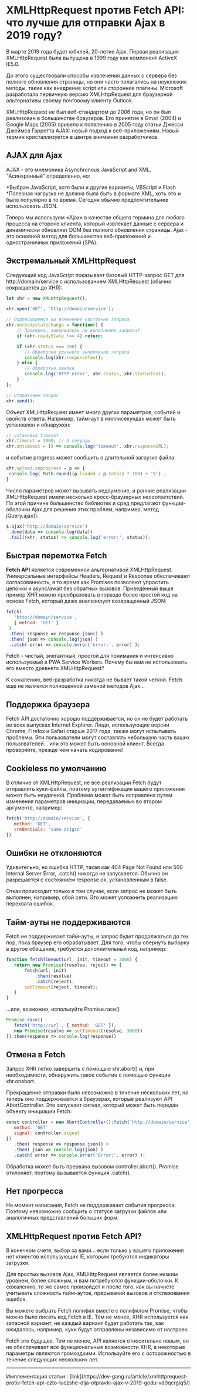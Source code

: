 # XMLHttpRequest против Fetch API: что лучше для отправки Ajax в 2019 году?
В марте 2019 года будет юбилей, 20-летие Ajax. Первая реализация XMLHttpRequest была выпущена в 1999 году как компонент ActiveX IE5.0.

До этого существовали способы извлечения данных с сервера без полного обновления страницы, но они часто полагались на неуклюжие методы, такие как внедрение script или сторонние плагины. Microsoft разработала первичную версию XMLHttpRequest для браузерной альтернативы своему почтовому клиенту Outlook.

XMLHttpRequest не был веб-стандартом до 2006 года, но он был реализован в большинстве браузеров. Его принятие в Gmail (2004) и Google Maps (2005) привело к появлению в 2005 году статьи Джесси Джеймса Гарретта AJAX: новый подход к веб-приложениям. Новый термин кристаллизуется в центре внимания разработчиков.

## AJAX для Ajax
AJAX - это мнемоника Asynchronous JavaScript and XML. “Асинхронный” определенно, но:

*Выбран JavaScript, хотя были и другие варианты, VBScript и Flash
*Полезная нагрузка не должна была быть в формате XML, хоть это и было популярно в то время. Сегодня обычно предпочтительнее использовать JSON.

Теперь мы используем «Ajax» в качестве общего термина для любого процесса на стороне клиента, который извлекает данные с сервера и динамически обновляет DOM без полного обновления страницы. Ajax - это основной метод для большинства веб-приложений и одностраничных приложений (SPA).

## Экстремальный XMLHttpRequest
Следующий код JavaScript показывает базовый HTTP-запрос GET для http://domain/service с использованием XMLHttpRequest (обычно сокращается до XHR):
```js
let xhr = new XMLHttpRequest();

xhr.open('GET', 'http://domain/service');

// Подписываемся на изменение состояния запроса
xhr.onreadystatechange = function() { 
    // Проверка, завершилось ли выполнение запроса?
    if (xhr.readyState !== 4) return; 

    if (xhr.status === 200) {
       // Обработка удачного выполнения запроса
       console.log(xhr.responseText);
    } else {
       // Обработка ошибки
       console.log('HTTP error', xhr.status, xhr.statusText);
    }
};

// Отправляем запрос
xhr.send();
```
Объект XMLHttpRequest имеет много других параметров, событий и свойств ответа. Например, тайм-аут в миллисекундах может быть установлен и обнаружен:
```js
// установка timeout
xhr.timeout = 3000; // 3 секунды
xhr.ontimeout = () => console.log('timeout', xhr.responseURL);
```
и событие progress может сообщить о длительной загрузке файла:
```js
xhr.upload.onprogress = p => {
 console.log( Math.round((p.loaded / p.total) * 100) + '%') ;
}
```
Число параметров может вызывать недоумение, и ранние реализации XMLHttpRequest имели несколько кросс-браузерных несоответствий. По этой причине большинство библиотек и сред предлагают функции-оболочки Ajax для решения этих проблем, например, метод jQuery.ajax():

```js
$.ajax('http://domain/service')
 .done(data => console.log(data))
 .fail((xhr, status) => console.log('error:', status));
```

## Быстрая перемотка Fetch
**Fetch API** является современной альтернативой XMLHttpRequest. Универсальные интерфейсы Headers, Request и Response обеспечивают согласованность, в то время как Promises позволяют упростить цепочки и async/await без обратных вызовов. Приведенный выше пример XHR можно преобразовать в гораздо более простой код на основе Fetch, который даже анализирует возвращенный JSON:
```js
fetch(
   'http://domain/service',
   { method: 'GET' }
 )
 .then( response => response.json() )
 .then( json => console.log(json) )
 .catch( error => console.error('error:', error) );
```
Fetch - чистый, элегантный, простой для понимания и интенсивно используемый в PWA Service Workers. Почему бы вам не использовать его вместо древнего XMLHttpRequest?

К сожалению, веб-разработка никогда не бывает такой четкой. Fetch еще не является полноценной заменой методов Ajax…

## Поддержка браузера
Fetch API достаточно хорошо поддерживается, но он не будет работать во всех выпусках Internet Explorer. Люди, использующие версии Chrome, Firefox и Safari старше 2017 года, также могут испытывать проблемы. Эти пользователи могут составлять небольшую часть ваших пользователей... или это может быть основной клиент. Всегда проверяйте, прежде чем начать кодирование!

## Cookieless по умолчанию
В отличие от XMLHttpRequest, не все реализации Fetch будут отправлять куки-файлы, поэтому аутентификация вашего приложения может быть неудачной. Проблема может быть исправлена путем изменения параметров инициации, передаваемых во втором аргументе, например:
```js
fetch('http://domain/service', {
   method: 'GET',
   credentials: 'same-origin'
})
```

## Ошибки не отклоняются
Удивительно, но ошибка HTTP, такая как 404 Page Not Found или 500 Internal Server Error, .catch() никогда не запускается. Обычно он разрешается с состоянием response.ok, установленным в false.

Отказ происходит только в том случае, если запрос не может быть выполнен, например, сбой сети. Это может усложнить реализацию перехвата ошибок.

## Тайм-ауты не поддерживаются
Fetch не поддерживает тайм-ауты, и запрос будет продолжаться до тех пор, пока браузер его обрабатывает. Для того, чтобы обернуть выборку в другое обещание, требуется дополнительный код, например:
```js
function fetchTimeout(url, init, timeout = 3000) {
   return new Promise((resolve, reject) => {
       fetch(url, init)
           .then(resolve)
           .catch(reject);
       setTimeout(reject, timeout);
   }
}
```
…или, возможно, используйте Promise.race()
```js
Promise.race([
   fetch('http://url', { method: 'GET' }),
   new Promise(resolve => setTimeout(resolve, 3000))
]).then(response => console.log(response))
```
## Отмена в Fetch
Запрос XHR легко завершить с помощью xhr.abort() и, при необходимости, обнаружить такое событие с помощью функции xhr.onabort.

Прекращение отправки было невозможно в течение нескольких лет, но теперь оно поддерживается в браузерах, которые реализуют API AbortController. Это запускает сигнал, который может быть передан объекту инициации Fetch:
```js
const controller = new AbortController();fetch('http://domain/service', {
   method: 'GET'
   signal: controller.signal
})
   .then( response => response.json() )
   .then( json => console.log(json) )
   .catch( error => console.error('Error:', error) );
```
Обработка может быть прервана вызовом controller.abort(). Promise отклоняет, поэтому вызывается функция .catch().

## Нет прогресса
На момент написания, Fetch не поддерживает события прогресса. Поэтому невозможно сообщить о статусе загрузки файлов или аналогичных представлений больших форм.

## XMLHttpRequest против Fetch API?
В конечном счете, выбор за вами... если только у вашего приложения нет клиентов использующих IE, которым требуются индикаторы загрузки.

Для простых вызовов Ajax, XMLHttpRequest является более низким уровнем, более сложным, и вам потребуются функции-оболочки. К сожалению, то же самое произойдет и после того, как вы начнете учитывать сложность тайм-аутов, прерываний вызовов и отслеживания ошибок.

Вы можете выбрать Fetch полифил вместе с полифилом Promise, чтобы можно было писать код Fetch в IE. Тем не менее, XHR используется как запасной вариант; не каждый вариант будет работать так, как ожидалось, например, куки будут отправлены независимо от настроек.

Fetch это будущее. Тем не менее, API является относительно новым, он не обеспечивает все функциональные возможности XHR, а некоторые параметры являются громоздкими. Используйте его с осторожностью в течение следующих нескольких лет.

<hr>
Имплементация статьи : [link](https://dev-gang.ru/article/xmlhttprequest-protiv-fetch-api-czto-luczshe-dlja-otpravki-ajax-v-2019-godu-vd0qcrgiq5/)

